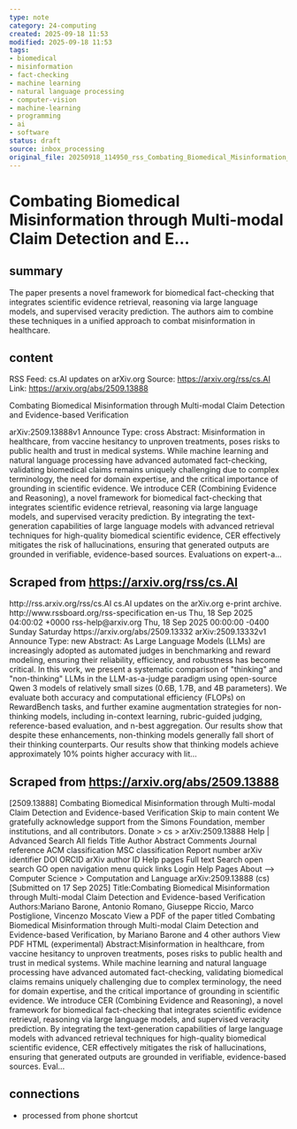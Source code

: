 ```yaml
---
type: note
category: 24-computing
created: 2025-09-18 11:53
modified: 2025-09-18 11:53
tags:
- biomedical
- misinformation
- fact-checking
- machine learning
- natural language processing
- computer-vision
- machine-learning
- programming
- ai
- software
status: draft
source: inbox_processing
original_file: 20250918_114950_rss_Combating_Biomedical_Misinformation_through_Multi-.txt
---
```



# Combating Biomedical Misinformation through Multi-modal Claim Detection and E...

## summary
The paper presents a novel framework for biomedical fact-checking that integrates scientific evidence retrieval, reasoning via large language models, and supervised veracity prediction. The authors aim to combine these techniques in a unified approach to combat misinformation in healthcare.

## content
RSS Feed: cs.AI updates on arXiv.org
Source: https://arxiv.org/rss/cs.AI
Link: https://arxiv.org/abs/2509.13888

Combating Biomedical Misinformation through Multi-modal Claim Detection and Evidence-based Verification

arXiv:2509.13888v1 Announce Type: cross Abstract: Misinformation in healthcare, from vaccine hesitancy to unproven treatments, poses risks to public health and trust in medical systems. While machine learning and natural language processing have advanced automated fact-checking, validating biomedical claims remains uniquely challenging due to complex terminology, the need for domain expertise, and the critical importance of grounding in scientific evidence. We introduce CER (Combining Evidence and Reasoning), a novel framework for biomedical fact-checking that integrates scientific evidence retrieval, reasoning via large language models, and supervised veracity prediction. By integrating the text-generation capabilities of large language models with advanced retrieval techniques for high-quality biomedical scientific evidence, CER effectively mitigates the risk of hallucinations, ensuring that generated outputs are grounded in verifiable, evidence-based sources. Evaluations on expert-a...

## Scraped from https://arxiv.org/rss/cs.AI
<?xml version='1.0' encoding='UTF-8'?>
<rss xmlns:arxiv="http://arxiv.org/schemas/atom" xmlns:dc="http://purl.org/dc/elements/1.1/" xmlns:atom="http://www.w3.org/2005/Atom" xmlns:content="http://purl.org/rss/1.0/modules/content/" version="2.0">
  <channel>
    <title>cs.AI updates on arXiv.org</title>
    <link>http://rss.arxiv.org/rss/cs.AI</link>
    <description>cs.AI updates on the arXiv.org e-print archive.</description>
    <atom:link href="http://rss.arxiv.org/rss/cs.AI" rel="self" type="application/rss+xml"/>
    <docs>http://www.rssboard.org/rss-specification</docs>
    <language>en-us</language>
    <lastBuildDate>Thu, 18 Sep 2025 04:00:02 +0000</lastBuildDate>
    <managingEditor>rss-help@arxiv.org</managingEditor>
    <pubDate>Thu, 18 Sep 2025 00:00:00 -0400</pubDate>
    <skipDays>
      <day>Sunday</day>
      <day>Saturday</day>
    </skipDays>
    <item>
      <title>Explicit Reasoning Makes Better Judges: A Systematic Study on Accuracy, Efficiency, and Robustness</title>
      <link>https://arxiv.org/abs/2509.13332</link>
      <description>arXiv:2509.13332v1 Announce Type: new 
Abstract: As Large Language Models (LLMs) are increasingly adopted as automated judges in benchmarking and reward modeling, ensuring their reliability, efficiency, and robustness has become critical. In this work, we present a systematic comparison of "thinking" and "non-thinking" LLMs in the LLM-as-a-judge paradigm using open-source Qwen 3 models of relatively small sizes (0.6B, 1.7B, and 4B parameters). We evaluate both accuracy and computational efficiency (FLOPs) on RewardBench tasks, and further examine augmentation strategies for non-thinking models, including in-context learning, rubric-guided judging, reference-based evaluation, and n-best aggregation. Our results show that despite these enhancements, non-thinking models generally fall short of their thinking counterparts. Our results show that thinking models achieve approximately 10% points higher accuracy with lit...


## Scraped from https://arxiv.org/abs/2509.13888
[2509.13888] Combating Biomedical Misinformation through Multi-modal Claim Detection and Evidence-based Verification Skip to main content We gratefully acknowledge support from the Simons Foundation, member institutions, and all contributors. Donate &gt; cs &gt; arXiv:2509.13888 Help | Advanced Search All fields Title Author Abstract Comments Journal reference ACM classification MSC classification Report number arXiv identifier DOI ORCID arXiv author ID Help pages Full text Search open search GO open navigation menu quick links Login Help Pages About --> Computer Science > Computation and Language arXiv:2509.13888 (cs) [Submitted on 17 Sep 2025] Title:Combating Biomedical Misinformation through Multi-modal Claim Detection and Evidence-based Verification Authors:Mariano Barone, Antonio Romano, Giuseppe Riccio, Marco Postiglione, Vincenzo Moscato View a PDF of the paper titled Combating Biomedical Misinformation through Multi-modal Claim Detection and Evidence-based Verification, by Mariano Barone and 4 other authors View PDF HTML (experimental) Abstract:Misinformation in healthcare, from vaccine hesitancy to unproven treatments, poses risks to public health and trust in medical systems. While machine learning and natural language processing have advanced automated fact-checking, validating biomedical claims remains uniquely challenging due to complex terminology, the need for domain expertise, and the critical importance of grounding in scientific evidence. We introduce CER (Combining Evidence and Reasoning), a novel framework for biomedical fact-checking that integrates scientific evidence retrieval, reasoning via large language models, and supervised veracity prediction. By integrating the text-generation capabilities of large language models with advanced retrieval techniques for high-quality biomedical scientific evidence, CER effectively mitigates the risk of hallucinations, ensuring that generated outputs are grounded in verifiable, evidence-based sources. Eval...


## connections
- processed from phone shortcut
